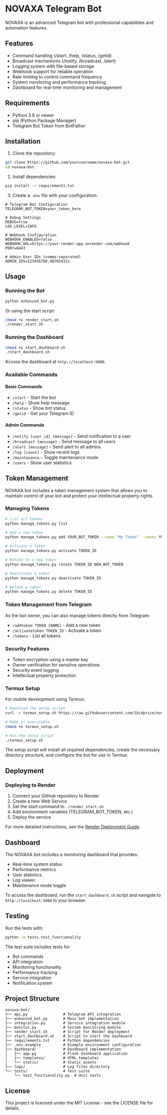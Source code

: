 # NOVAXA Telegram Bot

NOVAXA is an advanced Telegram bot with professional capabilities and automation features.

## Features

- Command handling (/start, /help, /status, /getid)
- Broadcast mechanisms (/notify, /broadcast, /alert)
- Logging system with file-based storage
- Webhook support for reliable operation
- Rate limiting to control command frequency
- System monitoring and performance tracking
- Dashboard for real-time monitoring and management

## Requirements

- Python 3.8 or newer
- pip (Python Package Manager)
- Telegram Bot Token from BotFather

## Installation

1. Clone the repository:

```bash
git clone https://github.com/yourusername/novaxa-bot.git
cd novaxa-bot
```

2. Install dependencies:

```bash
pip install -r requirements.txt
```

3. Create a `.env` file with your configuration:

```
# Telegram Bot Configuration
TELEGRAM_BOT_TOKEN=your_token_here

# Debug Settings
DEBUG=true
LOG_LEVEL=INFO

# Webhook Configuration
WEBHOOK_ENABLED=false
WEBHOOK_URL=https://your-render-app.onrender.com/webhook
PORT=8443

# Admin User IDs (comma-separated)
ADMIN_IDS=123456789,987654321
```

## Usage

### Running the Bot

```bash
python enhanced_bot.py
```

Or using the start script:

```bash
chmod +x render_start.sh
./render_start.sh
```

### Running the Dashboard

```bash
chmod +x start_dashboard.sh
./start_dashboard.sh
```

Access the dashboard at `http://localhost:5000`.

### Available Commands

#### Basic Commands
- `/start` - Start the bot
- `/help` - Show help message
- `/status` - Show bot status
- `/getid` - Get your Telegram ID

#### Admin Commands
- `/notify [user_id] [message]` - Send notification to a user
- `/broadcast [message]` - Send message to all users
- `/alert [message]` - Send alert to all admins
- `/log [count]` - Show recent logs
- `/maintenance` - Toggle maintenance mode
- `/users` - Show user statistics

## Token Management

NOVAXA bot includes a token management system that allows you to maintain control of your bot and protect your intellectual property rights.

### Managing Tokens

```bash
# List all tokens
python manage_tokens.py list

# Add a new token
python manage_tokens.py add YOUR_BOT_TOKEN --name "My Token" --owner YOUR_TELEGRAM_ID

# Activate a token
python manage_tokens.py activate TOKEN_ID

# Rotate to a new token
python manage_tokens.py rotate TOKEN_ID NEW_BOT_TOKEN

# Deactivate a token
python manage_tokens.py deactivate TOKEN_ID

# Delete a token
python manage_tokens.py delete TOKEN_ID
```

### Token Management from Telegram

As the bot owner, you can also manage tokens directly from Telegram:

- `/addtoken TOKEN [NAME]` - Add a new token
- `/activatetoken TOKEN_ID` - Activate a token
- `/tokens` - List all tokens

### Security Features

- Token encryption using a master key
- Owner verification for sensitive operations
- Security event logging
- Intellectual property protection

### Termux Setup

For mobile development using Termux:

```bash
# Download the setup script
curl -o termux_setup.sh https://raw.githubusercontent.com/1bidprice/novaxa-bot/main/termux_setup.sh

# Make it executable
chmod +x termux_setup.sh

# Run the setup script
./termux_setup.sh
```

The setup script will install all required dependencies, create the necessary directory structure, and configure the bot for use in Termux.

## Deployment

### Deploying to Render

1. Connect your GitHub repository to Render
2. Create a new Web Service
3. Set the start command to `./render_start.sh`
4. Add environment variables (TELEGRAM_BOT_TOKEN, etc.)
5. Deploy the service

For more detailed instructions, see the [Render Deployment Guide](render_deployment_guide.md).

## Dashboard

The NOVAXA bot includes a monitoring dashboard that provides:

- Real-time system status
- Performance metrics
- User statistics
- Log viewer
- Maintenance mode toggle

To access the dashboard, run the `start_dashboard.sh` script and navigate to `http://localhost:5000` in your browser.

## Testing

Run the tests with:

```bash
python -m tests.test_functionality
```

The test suite includes tests for:
- Bot commands
- API integration
- Monitoring functionality
- Performance tracking
- Service integration
- Notification system

## Project Structure

```
novaxa-bot/
├── api.py                # Telegram API integration
├── enhanced_bot.py       # Main bot implementation
├── integration.py        # Service integration module
├── monitor.py            # System monitoring module
├── render_start.sh       # Script for Render deployment
├── start_dashboard.sh    # Script to start the dashboard
├── requirements.txt      # Python dependencies
├── .env.example          # Example environment configuration
├── dashboard/            # Dashboard implementation
│   ├── app.py            # Flask dashboard application
│   ├── templates/        # HTML templates
│   └── static/           # Static assets
├── logs/                 # Log files directory
└── tests/                # Test suite
    └── test_functionality.py  # Unit tests
```

## License

This project is licensed under the MIT License - see the LICENSE file for details.
